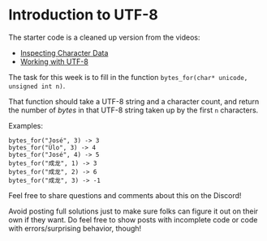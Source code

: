 # Introduction to UTF-8

The starter code is a cleaned up version from the videos:

- [Inspecting Character Data](https://youtu.be/e8jaxN9EBZQ)
- [Working with UTF-8](https://youtu.be/M604Z8OaSgo)

The task for this week is to fill in the function `bytes_for(char* unicode, unsigned int n)`.

That function should take a UTF-8 string and a character count, and return the number of *bytes* in that UTF-8 string taken up by the first `n` characters.

Examples:

```
bytes_for("José", 3) -> 3
bytes_for("Ülo", 3) -> 4
bytes_for("José", 4) -> 5
bytes_for("成龙", 1) -> 3
bytes_for("成龙", 2) -> 6
bytes_for("成龙", 3) -> -1
```

Feel free to share questions and comments about this on the Discord!

Avoid posting full solutions just to make sure folks can figure it out on their own if they want. Do feel free to show posts with incomplete code or code with errors/surprising behavior, though!
